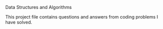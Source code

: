 Data Structures and Algorithms

This project file contains questions and answers from coding problems I have solved.
